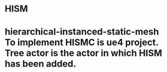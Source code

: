# HISM
# hierarchical-instanced-static-mesh  To implement HISMC is ue4 project.  Tree actor is the actor in which HISM has been added.
